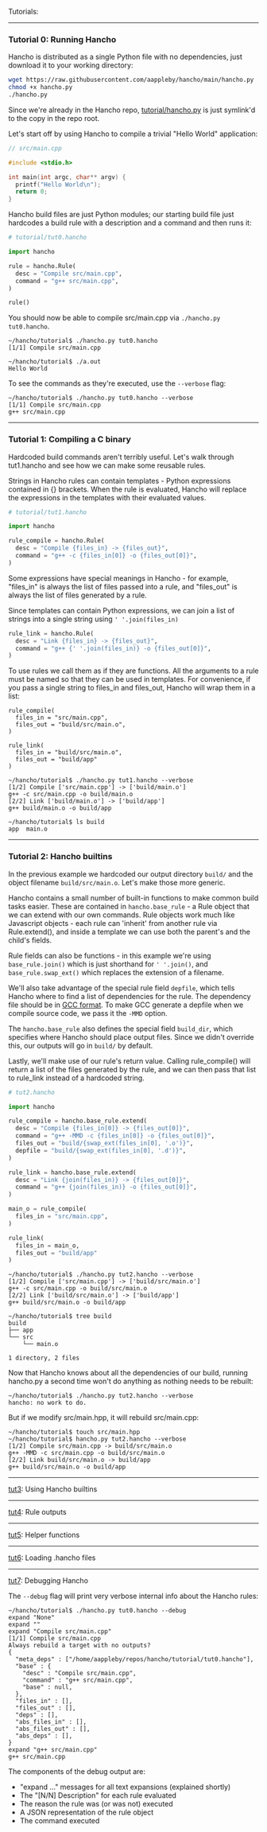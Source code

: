 Tutorials:

----------
### Tutorial 0: Running Hancho

Hancho is distributed as a single Python file with no dependencies, just download it to your working directory:

``` bash
wget https://raw.githubusercontent.com/aappleby/hancho/main/hancho.py
chmod +x hancho.py
./hancho.py
```

Since we're already in the Hancho repo, [tutorial/hancho.py](tutorial/hancho.py) is just symlink'd to the copy in the repo root.

Let's start off by using Hancho to compile a trivial "Hello World" application:

``` cpp
// src/main.cpp

#include <stdio.h>

int main(int argc, char** argv) {
  printf("Hello World\n");
  return 0;
}
```

Hancho build files are just Python modules; our starting build file just hardcodes a build rule with a description and a command and then runs it:
``` py
# tutorial/tut0.hancho

import hancho

rule = hancho.Rule(
  desc = "Compile src/main.cpp",
  command = "g++ src/main.cpp",
)

rule()
```

You should now be able to compile src/main.cpp via ```./hancho.py tut0.hancho```.

```console
~/hancho/tutorial$ ./hancho.py tut0.hancho
[1/1] Compile src/main.cpp

~/hancho/tutorial$ ./a.out
Hello World
```

To see the commands as they're executed, use the ```--verbose``` flag:

```console
~/hancho/tutorial$ ./hancho.py tut0.hancho --verbose
[1/1] Compile src/main.cpp
g++ src/main.cpp
```

----------
### Tutorial 1: Compiling a C binary

Hardcoded build commands aren't terribly useful. Let's walk through tut1.hancho and see how we can make some reusable rules.

Strings in Hancho rules can contain templates - Python expressions contained in {} brackets. When the rule is evaluated, Hancho will replace the expressions in the templates with their evaluated values.


```py
# tutorial/tut1.hancho

import hancho

rule_compile = hancho.Rule(
  desc = "Compile {files_in} -> {files_out}",
  command = "g++ -c {files_in[0]} -o {files_out[0]}",
)
```

Some expressions have special meanings in Hancho - for example, "files_in" is always the list of files passed into a rule, and "files_out" is always the list of files generated by a rule.

Since templates can contain Python expressions, we can join a list of strings into a single string using ```' '.join(files_in)```

```py
rule_link = hancho.Rule(
  desc = "Link {files_in} -> {files_out}",
  command = "g++ {' '.join(files_in)} -o {files_out[0]}",
)
```

To use rules we call them as if they are functions. All the arguments to a rule must be named so that they can be used in templates. For convenience, if you pass a single string to files_in and files_out, Hancho will wrap them in a list:

```
rule_compile(
  files_in = "src/main.cpp",
  files_out = "build/src/main.o",
)

rule_link(
  files_in = "build/src/main.o",
  files_out = "build/app"
)
```


```console
~/hancho/tutorial$ ./hancho.py tut1.hancho --verbose
[1/2] Compile ['src/main.cpp'] -> ['build/main.o']
g++ -c src/main.cpp -o build/main.o
[2/2] Link ['build/main.o'] -> ['build/app']
g++ build/main.o -o build/app

~/hancho/tutorial$ ls build
app  main.o
```


----------
### Tutorial 2: Hancho builtins

In the previous example we hardcoded our output directory ```build/``` and the object filename ```build/src/main.o```. Let's make those more generic.

Hancho contains a small number of built-in functions to make common build tasks easier. These are contained in ```hancho.base_rule``` - a Rule object that we can extend with our own commands. Rule objects work much like Javascript objects - each rule can 'inherit' from another rule via Rule.extend(), and inside a template we can use both the parent's and the child's fields.

Rule fields can also be functions - in this example we're using ```base_rule.join()``` which is just shorthand for ```' '.join()```, and ```base_rule.swap_ext()``` which replaces the extension of a filename.

We'll also take advantage of the special rule field ```depfile```, which tells Hancho where to find a list of dependencies for the rule. The dependency file should be in [GCC format](http://find_a_gcc_format_reference). To make GCC generate a depfile when we compile source code, we pass it the ```-MMD``` option.

The ```hancho.base_rule``` also defines the special field ```build_dir```, which specifies where Hancho should place output files. Since we didn't override this, our outputs will go in ```build/``` by default.

Lastly, we'll make use of our rule's return value. Calling rule_compile() will return a list of the files generated by the rule, and we can then pass that list to rule_link instead of a hardcoded string.

```py
# tut2.hancho

import hancho

rule_compile = hancho.base_rule.extend(
  desc = "Compile {files_in[0]} -> {files_out[0]}",
  command = "g++ -MMD -c {files_in[0]} -o {files_out[0]}",
  files_out = "build/{swap_ext(files_in[0], '.o')}",
  depfile = "build/{swap_ext(files_in[0], '.d')}",
)

rule_link = hancho.base_rule.extend(
  desc = "Link {join(files_in)} -> {files_out[0]}",
  command = "g++ {join(files_in)} -o {files_out[0]}",
)

main_o = rule_compile(
  files_in = "src/main.cpp",
)

rule_link(
  files_in = main_o,
  files_out = "build/app"
)
```

```console
~/hancho/tutorial$ ./hancho.py tut2.hancho --verbose
[1/2] Compile ['src/main.cpp'] -> ['build/src/main.o']
g++ -c src/main.cpp -o build/src/main.o
[2/2] Link ['build/src/main.o'] -> ['build/app']
g++ build/src/main.o -o build/app

~/hancho/tutorial$ tree build
build
├── app
└── src
    └── main.o

1 directory, 2 files
```

Now that Hancho knows about all the dependencies of our build, running hancho.py a second time won't do anything as nothing needs to be rebuilt:

```console
~/hancho/tutorial$ ./hancho.py tut2.hancho --verbose
hancho: no work to do.
```

But if we modify src/main.hpp, it will rebuild src/main.cpp:

```console
~/hancho/tutorial$ touch src/main.hpp
~/hancho/tutorial$ hancho.py tut2.hancho --verbose
[1/2] Compile src/main.cpp -> build/src/main.o
g++ -MMD -c src/main.cpp -o build/src/main.o
[2/2] Link build/src/main.o -> build/app
g++ build/src/main.o -o build/app
```


-----
[tut3](tutorial/tut3.hancho): Using Hancho builtins

-----
[tut4](tutorial/tut4.hancho): Rule outputs

-----
[tut5](tutorial/tut5.hancho): Helper functions

-----
[tut6](tutorial/tut6.hancho): Loading .hancho files

-----
[tut7](tutorial/tut7.hancho): Debugging Hancho

The ```--debug``` flag will print very verbose internal info about the Hancho rules:

```console
~/hancho/tutorial$ ./hancho.py tut0.hancho --debug
expand "None"
expand ""
expand "Compile src/main.cpp"
[1/1] Compile src/main.cpp
Always rebuild a target with no outputs?
{
  "meta_deps" : ["/home/aappleby/repos/hancho/tutorial/tut0.hancho"],
  "base" : {
    "desc" : "Compile src/main.cpp",
    "command" : "g++ src/main.cpp",
    "base" : null,
  },
  "files_in" : [],
  "files_out" : [],
  "deps" : [],
  "abs_files_in" : [],
  "abs_files_out" : [],
  "abs_deps" : [],
}
expand "g++ src/main.cpp"
g++ src/main.cpp
```

The components of the debug output are:
 - "expand ..." messages for all text expansions (explained shortly)
 - The "[N/N] Description" for each rule evaluated
 - The reason the rule was (or was not) executed
 - A JSON representation of the rule object
 - The command executed
